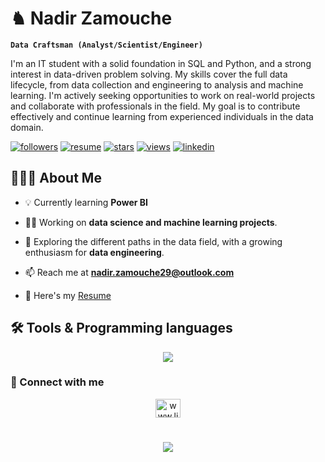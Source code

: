 # ♞ Nadir Zamouche

**`Data Craftsman (Analyst/Scientist/Engineer)`**

I'm an IT student with a solid foundation in SQL and Python, and a strong interest in data-driven problem solving. My skills cover the full data lifecycle, from data collection and engineering to analysis and machine learning. I'm actively seeking opportunities to work on real-world projects and collaborate with professionals in the field. My goal is to contribute effectively and continue learning from experienced individuals in the data domain.

<p align="left">
  <!-- 🔴 FOLLOWERS -->
  <a href="https://github.com/NadirZamouche?tab=followers">
     <img alt="followers" title="Follow me on GitHub" src="https://custom-icon-badges.demolab.com/github/followers/NadirZamouche?color=%23E05D44&label=Followers&logo=person-add&logoColor=white&style=for-the-badge&labelColor=CE4630"/></a>
  


  <!-- 🟠 RESUME -->
  <a href="https://nadirzamouche.github.io/resume">
    <img alt="resume" title="View my Resume"
      src="https://custom-icon-badges.demolab.com/badge/Resume-FF9800?style=for-the-badge&labelColor=EF6C00&logo=book-open&logoColor=white"/></a>

  <!-- 🟡 STARS -->
  <a href="https://github.com/NadirZamouche?tab=repositories&sort=stargazers">
    <img alt="stars" title="Total stars on GitHub"
      src="https://custom-icon-badges.demolab.com/github/stars/NadirZamouche?color=FBC02D&style=for-the-badge&labelColor=F9A825&logo=star&logoColor=white"/></a>

  <!-- 🟢 VISITORS -->
  <a href="">
    <img alt="views" title="GitHub profile views"
      src="https://komarev.com/ghpvc/?username=nadirzamouche&label=Visitors&color=43A047&style=for-the-badge"/></a>

  <!-- 🔵 LINKEDIN -->
  <a href="https://linkedin.com/in/nadirzamouche">
    <img alt="linkedin" title="Connect on LinkedIn"
      src="https://custom-icon-badges.demolab.com/badge/LinkedIn-1E88E5?style=for-the-badge&labelColor=1565C0&logo=linkedin&logoColor=white"/></a>
</p>


## 👨🏻‍💻 About Me

- 💡 Currently learning **Power BI**

- 👨‍💻 Working on **data science and machine learning projects**.
  
- 🚀 Exploring the different paths in the data field, with a growing enthusiasm for **data engineering**.

- 📫 Reach me at **nadir.zamouche29@outlook.com**

- 📄 Here's my [Resume](https://drive.google.com/file/d/1c-SWJ8uKwmVu1Je2OoUntidAi4x2ZH0G/view?usp=drive_link)

## 🛠️ Tools & Programming languages
<p align="center">
  <img src="https://go-skill-icons.vercel.app/api/icons?i=mysql,sqlserver,postgresql,sqlite,py,sklearn,pbi,tableau,azure&perline=10" />
</p>

### 🔗 Connect with me
<p align="center">
  <a href="https://linkedin.com/in/nadirzamouche/" target="blank"><img align="center" src="https://raw.githubusercontent.com/rahuldkjain/github-profile-readme-generator/master/src/images/icons/Social/linked-in-alt.svg"
                                                                    alt="www.linkedin.com/in/nadirzamouche/" height="30" width="40" /></a>
</p>

<h1 align="center">
  <img src="https://readme-typing-svg.herokuapp.com/?font=Fira+Code&size=35&color=00BCD4&center=true&vCenter=true&width=500&height=70&duration=4000&lines=Hi+There!+👋;+I'm+Zam!" />
</h1>
